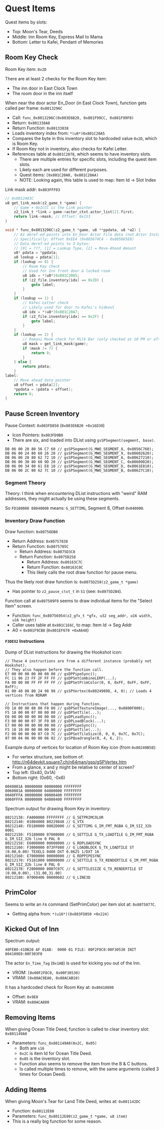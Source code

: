 Quest Items
===========

Quest items by slots:
- Top: Moon's Tear, Deeds
- Middle: Inn Room Key, Express Mail to Mama
- Bottom: Letter to Kafei, Pendant of Memories

## Room Key Check

Room Key item: `0x2D`

There are at least 2 checks for the Room Key item:
- The inn door in East Clock Town
- The room door in the inn itself

When near the door actor En_Door (in East Clock Town), function gets called per frame: `0x8013296C`
- Call: `func_0x8013296C(0x803E6B20, 0x801F99CC, 0x801F99F8)`
- Return: `0x801330A8`
- Return Function: `0x80133038`
- Loads inventory index from: `*(u8*)0x801C20A5`
- Compares the byte in this inventory slot to hardcoded value `0x2D`, which is Room Key.
- If Room Key not in inventory, also checks for Kafei Letter.
- References table at `0x801C2078`, which seems to have inventory slots.
  - There are multiple entries for specific slots, including the quest item slots.
  - Likely each are used for different purposes.
  - Quest items: `[0x801C20A0, 0x801C20AA)`
  - NOTE: Looking again, this table is used to map: Item Id -> Slot Index

Link mask addr: `0x803FFF03`

```c
// 0x8012403C
u8 get_link_mask(z2_game_t *game) {
    // Game + 0x1CCC is the Link pointer
    z2_link_t *link = game->actor_ctxt.actor_list[2].first;
    return link->mask; // Offset: 0x153
}

void * func_0x8013296C(z2_game_t *game, u8 **ppdata, u8 *a2) {
    // A1 deref-ed points into En_Door Actor File data (not Actor Instance).
    // Specifically: Offset 0xEE4‬ (0x805674C4 - 0x805665E0)
    // Data deref-ed points to 3 bytes:
    // [0] = ???, [1] = Lookup Type, [2] = Move-Ahead Amount
    u8* pdata = *ppdata;
    u8 lookup = pdata[1];
    if (lookup == 0) {
        // Room Key check
        // Used for Inn front door & locked room
        u8 idx = *(u8*)0x801C20A5;
        if (z2_file.inventory[idx] == 0x2D) {
            goto label;
        }
    }
    if (lookup == 1) {
        // Kafei Letter check
        // Likely used for door to Kafei's hideout
        u8 idx = *(u8*)0x801C20A7;
        if (z2_file.inventory[idx] == 0x2F) {
            goto label;
        }
    }
    if (lookup == 2) {
        // Romani Mask check for Milk Bar (only checked at 10 PM or after)
        u8 mask = get_link_mask(game);
        if (mask != 7) {
            return 0;
        }
    } else {
        return pdata;
    }
label:
    // Move ahead data pointer
    u8 offset = pdata[2];
    *ppdata = (pdata + offset);
    return 0;
}
```

## Pause Screen Inventory

Pause Context: `0x803FD850` (`0x803E6B20 +0x16D30`)
- Icon Pointers: `0x803FD9B8`
- There are six, and loaded into DList using `gsSPSegment(segment, base)`.

```
DB 06 00 20 80 56 C7 60 // gsSPSegment(G_MWO_SEGMENT_8, 0x8056C760);
DB 06 00 24 80 60 26 20 // gsSPSegment(G_MWO_SEGMENT_9, 0x80602620);
DB 06 00 28 80 62 72 10 // gsSPSegment(G_MWO_SEGMENT_A, 0x80627210);
DB 06 00 30 80 60 9D 20 // gsSPSegment(G_MWO_SEGMENT_C, 0x80609D20);
DB 06 00 34 80 61 E8 10 // gsSPSegment(G_MWO_SEGMENT_D, 0x8061E810);
DB 06 00 2C 80 62 7C 10 // gsSPSegment(G_MWO_SEGMENT_B, 0x80627C10);
```

### Segment Theory

Theory: I think when encountering DList instructions with "weird" RAM addresses, they might
actually be using these segments.

So `FD180000 08040000` means: `G_SETTIMG`, Segment 8, Offset `0x040000`.

### Inventory Draw Function

Draw function: `0x80756DB0`
- Return Address:  `0x80757838`
- Return Function: `0x8075705C`
  - Return Address:  `0x8075D3C8`
  - Return Function: `0x8075D258`
    - Return Address:  `0x80163C7C`
    - Return Function: `0x80163C0C`
    - This likely calls the root draw function for pause menu.

Thus the likely root draw function is: `0x8075D258(z2_game_t *game)`
- Has pointer to `z2_pause_ctxt_t` in `S1` (see: `0x8075D2B4`).

Function call at `0x807509F0` seems to draw individual items for the "Select Item" screen.
- Function: `func_0x80756954(z2_gfx_t *gfx, u32 seg_addr, u16 width, u16 height)`
- Caller uses table at `0x801C1E6C`, to map: Item Id -> Seg Addr
- A0 = `0x801F9CB8` (`0x801EF670 +0xA648‬`)

#### `F3DEX2` Instructions

Dump of DList instructions for drawing the Hookshot icon:

```
// These 4 instructions are from a different instance (probably not Hookshot).
// They also happen before the function call.
E7 00 00 00 00 00 00 00 // gsDPPipeSync();
FC 11 96 23 FF 2F FF FF // gsDPSetCombineLERP(...);
FA 00 00 00 FF FF FF FF // gsDPSetPrimColor(0, 0, 0xFF, 0xFF, 0xFF, 0xFF);
01 00 40 08 80 24 98 98 // gsSPVertex(0x80249898, 4, 0); // Loads 4 vertices from RDRAM

// Instructions that happen during function.
FD 18 00 00 08 00 F0 00 // gsDPSetTextureImage(..., 0x0800F000);
F5 18 00 00 07 00 00 00 // gsDPSetTile(...);
E6 00 00 00 00 00 00 00 // gsDPLoadSync();
F3 00 00 00 07 3F F0 80 // gsDPLoadBlock(...);
E7 00 00 00 00 00 00 00 // gsDPPipeSync();
F5 18 10 00 00 00 00 00 // gsDPSetTile(...);
F2 00 00 00 00 07 C0 7C // gsDPSetTileSize(0, 0, 0, 0x7C, 0x7C);
07 00 04 06 00 00 06 02 // gsSPQuadrangle(0, 4, 6, 2);
```

Example dump of vertices for location of Room Key icon (from `0x80249B58`):
- For vertex structure, see bottom of: http://n64devkit.square7.ch/n64man/gsp/gSPVertex.htm
- From a glance, x and y might be relative to center of screen?
- Top left:     (0x40, 0x1A)
- Bottom right: (0x60, -0x6)

```
0040001A 00000000 00000000 FFFFFFFF
0060001A 00000000 04000000 FFFFFFFF
0040FFFA 00000000 00000400 FFFFFFFF
0060FFFA 00000000 04000400 FFFFFFFF
```

Spectrum output for drawing Room Key in inventory:

```
80212138: FA000000 FFFFFFFF // G_SETPRIMCOLOR
80212140: 01004008 80229848 // G_VTX
80212148: FD180000 0802D000 // G_SETTIMG G_IM_FMT_RGBA G_IM_SIZ_32b 0001
80212150: F5180000 07000000 // G_SETTILE G_TX_LOADTILE G_IM_FMT_RGBA G_IM_SIZ_32b line 0 PAL 0
80212158: E6000000 00000000 // G_RDPLOADSYNC
80212160: F3000000 073FF080 // G_LOADBLOCK G_TX_LOADTILE ST (0.00,0.00) TEXELS 0400 DXT 0.0625 1/DXT 16
80212168: E7000000 00000000 // G_RDPPIPESYNC
80212170: F5181000 00000000 // G_SETTILE G_TX_RENDERTILE G_IM_FMT_RGBA G_IM_SIZ_32b line 8 PAL 0
80212178: F2000000 0007C07C // G_SETTILESIZE G_TX_RENDERTILE ST (0.00,0.00), (31.00,31.00)
80212180: 07000406 00000602 // G_LINE3D
```

## PrimColor

Seems to write an `FA` command (SetPrimColor) per item slot at: `0x8075077C`.
- Getting alpha from: `*(u16*)(0x803FD850 +0x224)`

## Kicked Out of Inn

Spectrum output:

```
40FEB0:410B20 AF 01AB:  0000 01 FILE: 00F2F8C0:00F30530 INIT 804109E0:00F303F0
```

The actor `En_Time_Tag` (`0x1AB`) is used for kicking you out of the Inn.
- VROM: `[0x00F2F8C0, 0x00F30530)`
- VRAM: `[0x80AC9EA0, 0x80ACAB10)`

It has a hardcoded check for Room Key at: `0x80410890`
- Offset: `0x9E0`
- VRAM: `0x80ACA880`

## Removing Items

When giving Ocean Title Deed, function is called to clear inventory slot: `0x801149A0`
- Parameters: `func_0x801149A0(0x2C, 0x05)`
  - Both are `s16`
  - `0x2C` is item Id for Ocean Title Deed.
  - `0x05` is the inventory slot.
  - Function also seems to remove the item from the B & C buttons.
  - Is called multiple times to remove, with the same arguments (called 3 times for Ocean Deed).

## Adding Items

When giving Moon's Tear for Land Title Deed, writes at: `0x801142DC`
- Function: `0x80112E80`
- Parameters: `func_0x80112E80(z2_game_t *game, u8 item)`
- This is a really big function for some reason.
